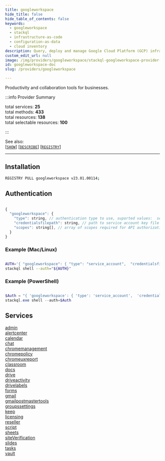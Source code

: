 ```yaml
---
title: googleworkspace
hide_title: false
hide_table_of_contents: false
keywords:
  - googleworkspace
  - stackql
  - infrastructure-as-code
  - configuration-as-data
  - cloud inventory
description: Query, deploy and manage Google Cloud Platform (GCP) infrastructure and resources using SQL
custom_edit_url: null
image: /img/providers/googleworkspace/stackql-googleworkspace-provider-featured-image.png
id: googleworkspace-doc
slug: /providers/googleworkspace

---
```

Productivity and collaboration tools for businesses.  
    
:::info Provider Summary

<div class="row">
<div class="providerDocColumn">
<span>total services:&nbsp;<b>25</b></span><br />
<span>total methods:&nbsp;<b>433</b></span><br />
</div>
<div class="providerDocColumn">
<span>total resources:&nbsp;<b>138</b></span><br />
<span>total selectable resources:&nbsp;<b>100</b></span><br />
</div>
</div>

:::

See also:   
[[` SHOW `]](https://stackql.io/docs/language-spec/show) [[` DESCRIBE `]](https://stackql.io/docs/language-spec/describe)  [[` REGISTRY `]](https://stackql.io/docs/language-spec/registry)
* * * 

## Installation
```bash
REGISTRY PULL googleworkspace v23.01.00114;
```

## Authentication
```javascript

{
  "googleworkspace": {
    "type": string, // authentication type to use, suported values:  service_account
    "credentialsfilepath": string, // path to service account key file
    "scopes": string[], // array of scopes required for API authorization, see [scopes](https://developers.google.com/identity/protocols/oauth2/scopes)
  }
}

```
### Example (Mac/Linux)
```bash

AUTH='{ "googleworkspace": { "type": "service_account",  "credentialsfilepath": "creds/sa-key.json", "scopes": ["https://www.googleapis.com/auth/drive", "..."]  }}'
stackql shell --auth="${AUTH}"

```
### Example (PowerShell)
```powershell

$Auth = "{ 'googleworkspace': { 'type': 'service_account',  'credentialsfilepath': 'creds/sa-key.json', 'scopes': ['https://www.googleapis.com/auth/drive', '...'] }}"
stackql.exe shell --auth=$Auth

```
## Services
<div class="row">
<div class="providerDocColumn">
<a href="/providers/googleworkspace/admin/">admin</a><br />
<a href="/providers/googleworkspace/alertcenter/">alertcenter</a><br />
<a href="/providers/googleworkspace/calendar/">calendar</a><br />
<a href="/providers/googleworkspace/chat/">chat</a><br />
<a href="/providers/googleworkspace/chromemanagement/">chromemanagement</a><br />
<a href="/providers/googleworkspace/chromepolicy/">chromepolicy</a><br />
<a href="/providers/googleworkspace/chromeuxreport/">chromeuxreport</a><br />
<a href="/providers/googleworkspace/classroom/">classroom</a><br />
<a href="/providers/googleworkspace/docs/">docs</a><br />
<a href="/providers/googleworkspace/drive/">drive</a><br />
<a href="/providers/googleworkspace/driveactivity/">driveactivity</a><br />
<a href="/providers/googleworkspace/drivelabels/">drivelabels</a><br />
<a href="/providers/googleworkspace/forms/">forms</a><br />
</div>
<div class="providerDocColumn">
<a href="/providers/googleworkspace/gmail/">gmail</a><br />
<a href="/providers/googleworkspace/gmailpostmastertools/">gmailpostmastertools</a><br />
<a href="/providers/googleworkspace/groupssettings/">groupssettings</a><br />
<a href="/providers/googleworkspace/keep/">keep</a><br />
<a href="/providers/googleworkspace/licensing/">licensing</a><br />
<a href="/providers/googleworkspace/reseller/">reseller</a><br />
<a href="/providers/googleworkspace/script/">script</a><br />
<a href="/providers/googleworkspace/sheets/">sheets</a><br />
<a href="/providers/googleworkspace/siteVerification/">siteVerification</a><br />
<a href="/providers/googleworkspace/slides/">slides</a><br />
<a href="/providers/googleworkspace/tasks/">tasks</a><br />
<a href="/providers/googleworkspace/vault/">vault</a><br />
</div>
</div>
